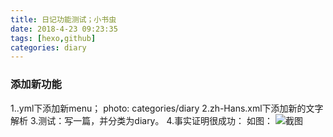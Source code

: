```yaml
---
title: 日记功能测试；小书虫
date: 2018-4-23 09:23:35
tags: [hexo,github]
categories: diary
---
```


### 添加新功能
1..yml下添加新menu；
	photo: categories/diary
2.zh-Hans.xml下添加新的文字解析
3.测试：写一篇，并分类为diary。
4.事实证明很成功：
如图：
![截图](./images/1524447094716.jpg)
